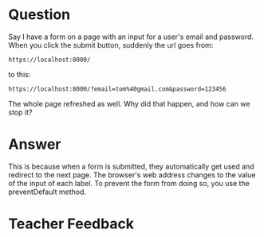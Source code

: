 # Question
Say I have a form on a page with an input for a user's email and password. When you click the submit button, suddenly the url goes from:

```plaintext
https://localhost:8000/
```
to this:
```plaintext
https://localhost:8000/?email=tom%40gmail.com&password=123456
```

The whole page refreshed as well. Why did that happen, and how can we stop it?

# Answer
This is because when a form is submitted, they automatically get used and redirect to the next page. The browser's web address changes to the value of the input of each label. To prevent the form from doing so, you use the preventDefault method.


# Teacher Feedback